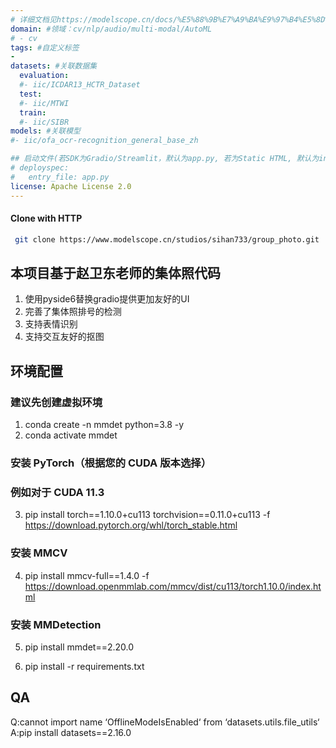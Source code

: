 ```yaml
---
# 详细文档见https://modelscope.cn/docs/%E5%88%9B%E7%A9%BA%E9%97%B4%E5%8D%A1%E7%89%87
domain: #领域：cv/nlp/audio/multi-modal/AutoML
# - cv
tags: #自定义标签
-
datasets: #关联数据集
  evaluation:
  #- iic/ICDAR13_HCTR_Dataset
  test:
  #- iic/MTWI
  train:
  #- iic/SIBR
models: #关联模型
#- iic/ofa_ocr-recognition_general_base_zh

## 启动文件(若SDK为Gradio/Streamlit，默认为app.py, 若为Static HTML, 默认为index.html)
# deployspec:
#   entry_file: app.py
license: Apache License 2.0
---
```

#### Clone with HTTP
```bash
 git clone https://www.modelscope.cn/studios/sihan733/group_photo.git
```
## 本项目基于赵卫东老师的集体照代码
1. 使用pyside6替换gradio提供更加友好的UI
2. 完善了集体照排号的检测
3. 支持表情识别
4. 支持交互友好的抠图
   
## 环境配置
### 建议先创建虚拟环境
1. conda create -n mmdet python=3.8 -y
2. conda activate mmdet

### 安装 PyTorch（根据您的 CUDA 版本选择）
### 例如对于 CUDA 11.3
3. pip install torch==1.10.0+cu113 torchvision==0.11.0+cu113 -f https://download.pytorch.org/whl/torch_stable.html

### 安装 MMCV
4. pip install mmcv-full==1.4.0 -f https://download.openmmlab.com/mmcv/dist/cu113/torch1.10.0/index.html

### 安装 MMDetection
5. pip install mmdet==2.20.0

6. pip install -r requirements.txt

## QA
Q:cannot import name ‘OfflineModeIsEnabled‘ from ‘datasets.utils.file_utils‘
A:pip install datasets==2.16.0
